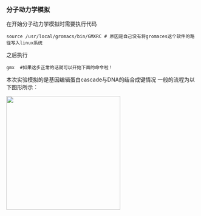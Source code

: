 ### 分子动力学模拟

在开始分子动力学模拟时需要执行代码
```
source /usr/local/gromacs/bin/GMXRC # 原因是自己没有将gromaces这个软件的路径写入linux系统
```
之后执行
```
gmx  #如果这步正常的话就可以开始下面的命令啦！
```
本次实验模拟的是基因编辑蛋白cascade与DNA的结合成键情况
一般的流程为以下图形所示：

<img src="https://user-images.githubusercontent.com/64938817/183675972-a19bcd88-f521-4b64-be5e-c9222d957aed.png"  style="width:300px" />
